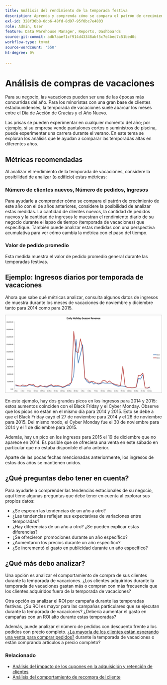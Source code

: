 ```yaml
---
title: Análisis del rendimiento de la temporada festiva
description: Aprenda y comprenda cómo se compara el patrón de crecimiento de este año con el de años anteriores.
exl-id: 328f30b8-0db6-48fd-8d97-95f0bc7e4803
role: Admin, User
feature: Data Warehouse Manager, Reports, Dashboards
source-git-commit: adb7aaef1cf914d43348abf5c7e4bec7c51bed0c
workflow-type: tm+mt
source-wordcount: '550'
ht-degree: 0%

---
```


# Análisis de compras de vacaciones

Para su negocio, las vacaciones pueden ser una de las épocas más concurridas del año. Para los minoristas con una gran base de clientes estadounidenses, la temporada de vacaciones suele abarcar los meses entre el Día de Acción de Gracias y el Año Nuevo.

Las prisas se pueden experimentar en cualquier momento del año; por ejemplo, si su empresa vende pantalones cortos o suministros de piscina, puede experimentar una carrera durante el verano. En este tema se exploran los análisis que le ayudan a comparar las temporadas altas en diferentes años.

## Métricas recomendadas

Al analizar el rendimiento de la temporada de vacaciones, considere la posibilidad de analizar ([o edificio](../../data-user/reports/ess-manage-data-metrics.md)) estas métricas:

### Número de clientes nuevos, Número de pedidos, Ingresos

Para ayudarle a comprender cómo se compara el patrón de crecimiento de este año con el de años anteriores, considere la posibilidad de analizar estas medidas. La cantidad de clientes nuevos, la cantidad de pedidos nuevos y la cantidad de ingresos le muestran el rendimiento diario de su negocio durante el lapso de tiempo (temporada de vacaciones) que especifique. También puede analizar estas medidas con una perspectiva acumulativa para ver cómo cambia la métrica con el paso del tiempo.

### Valor de pedido promedio

Esta medida muestra el valor de pedido promedio general durante las temporadas festivas.

## Ejemplo: Ingresos diarios por temporada de vacaciones

Ahora que sabe qué métricas analizar, consulta algunos datos de ingresos de muestra durante los meses de vacaciones de noviembre y diciembre tanto para 2014 como para 2015.

![Ingresos diarios de la temporada de vacaciones para 2014 y 2015](../../assets/Analyzing_holiday_season.png)

En este ejemplo, hay dos grandes picos en los ingresos para 2014 y 2015: estos aumentos coinciden con el Black Friday y el Cyber Monday. Observe que los picos no están en el mismo día para 2014 y 2015. Esto se debe a que el Black Friday cayó el 27 de noviembre para 2014 y el 28 de noviembre para 2015. Del mismo modo, el Cyber Monday fue el 30 de noviembre para 2014 y el 1 de diciembre para 2015.

Además, hay un pico en los ingresos para 2015 el 19 de diciembre que no aparece en 2014. Es posible que se ofreciera una venta en este sábado en particular que no estaba disponible el año anterior.

Aparte de las pocas fechas mencionadas anteriormente, los ingresos de estos dos años se mantienen unidos.

## ¿Qué preguntas debo tener en cuenta?

Para ayudarle a comprender las tendencias estacionales de su negocio, aquí tiene algunas preguntas que debe tener en cuenta al explorar sus propios datos:

* ¿Se esperan las tendencias de un año a otro?
* ¿Las tendencias reflejan sus expectativas de variaciones entre temporadas?
* ¿Hay diferencias de un año a otro? ¿Se pueden explicar estas diferencias?
* ¿Se ofrecieron promociones durante un año específico?
* ¿Aumentaron los precios durante un año específico?
* ¿Se incrementó el gasto en publicidad durante un año específico?

## ¿Qué más debo analizar?

Una opción es analizar el comportamiento de compra de sus clientes durante la temporada de vacaciones. ¿Los clientes adquiridos durante la temporada de vacaciones gastan más o compran con más frecuencia que los clientes adquiridos fuera de la temporada de vacaciones?

Otra opción es analizar el ROI por campaña durante las temporadas festivas. ¿Su ROI es mayor para las campañas particulares que se ejecutan durante la temporada de vacaciones? ¿Debería aumentar el gasto en campañas con un ROI alto durante estas temporadas?

Además, puede analizar el número de pedidos con descuento frente a los pedidos con precio completo. [¿La mayoría de los clientes están esperando una venta para comprar pedidos?](../analysis/coupon-usage.md) durante la temporada de vacaciones o están comprando artículos a precio completo?

### Relacionado

* [Análisis del impacto de los cupones en la adquisición y retención de clientes](../analysis/coupon-impact.md)
* [Análisis del comportamiento de recompra del cliente](../analysis/repurchase-behavior.md)
